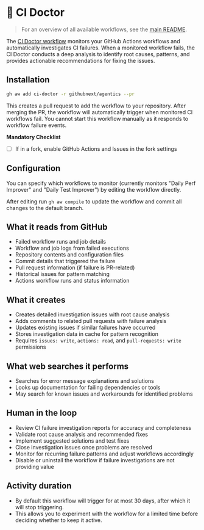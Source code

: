 # 🏥 CI Doctor

> For an overview of all available workflows, see the [main README](../README.md).

The [CI Doctor workflow](../workflows/ci-doctor.md?plain=1) monitors your GitHub Actions workflows and automatically investigates CI failures. When a monitored workflow fails, the CI Doctor conducts a deep analysis to identify root causes, patterns, and provides actionable recommendations for fixing the issues.

## Installation

```bash
gh aw add ci-doctor -r githubnext/agentics --pr
```

This creates a pull request to add the workflow to your repository. After merging the PR, the workflow will automatically trigger when monitored CI workflows fail. You cannot start this workflow manually as it responds to workflow failure events.

**Mandatory Checklist**

* [ ] If in a fork, enable GitHub Actions and Issues in the fork settings

## Configuration

You can specify which workflows to monitor (currently monitors "Daily Perf Improver" and "Daily Test Improver") by editing the workflow directly.

After editing run `gh aw compile` to update the workflow and commit all changes to the default branch.

## What it reads from GitHub

- Failed workflow runs and job details
- Workflow and job logs from failed executions
- Repository contents and configuration files
- Commit details that triggered the failure
- Pull request information (if failure is PR-related)
- Historical issues for pattern matching
- Actions workflow runs and status information

## What it creates

- Creates detailed investigation issues with root cause analysis
- Adds comments to related pull requests with failure analysis
- Updates existing issues if similar failures have occurred
- Stores investigation data in cache for pattern recognition
- Requires `issues: write`, `actions: read`, and `pull-requests: write` permissions

## What web searches it performs

- Searches for error message explanations and solutions
- Looks up documentation for failing dependencies or tools
- May search for known issues and workarounds for identified problems

## Human in the loop

- Review CI failure investigation reports for accuracy and completeness
- Validate root cause analysis and recommended fixes
- Implement suggested solutions and test fixes
- Close investigation issues once problems are resolved
- Monitor for recurring failure patterns and adjust workflows accordingly
- Disable or uninstall the workflow if failure investigations are not providing value

## Activity duration

- By default this workflow will trigger for at most 30 days, after which it will stop triggering.
- This allows you to experiment with the workflow for a limited time before deciding whether to keep it active.
